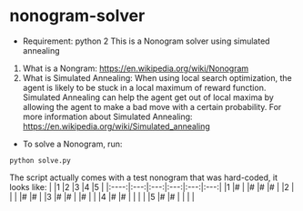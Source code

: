 # nonogram-solver
* Requirement: python 2
This is a Nonogram solver using simulated annealing
1. What is a Nongram: https://en.wikipedia.org/wiki/Nonogram
2. What is Simulated Annealing:
  When using local search optimization, the agent is likely to be stuck in a local maximum of reward function. Simulated Annealing can help the agent get out of local maxima by allowing the agent to make a bad move with a certain probability.
  For more information about Simulated Annealing: https://en.wikipedia.org/wiki/Simulated_annealing
* To solve a Nonogram, run:
~~~
python solve.py
~~~
The script actually comes with a test nonogram that was hard-coded, it looks like:
|      |1    |2    |3    |4    |5    |
|:----:|:---:|:---:|:---:|:---:|:---:|
|1     |#    |     |#    |#    |#    |
|2     |     |     |     |#    |#    |
|3     |#    |#    |     |#    |     |
|4     |#    |#    |     |     |     |
|5     |#    |#    |     |     |     |      
